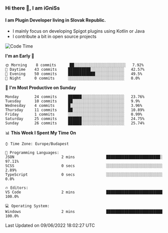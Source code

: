 ### Hi there 👋, I am iGniSs

#### I am Plugin Developer living in Slovak Republic.
- I mainly focus on developing Spigot plugins using Kotlin or Java
- I contribute a bit in open source projects

<!--START_SECTION:waka-->
![Code Time](http://img.shields.io/badge/Code%20Time-781%20hrs%2033%20mins-blue)

**I'm an Early 🐤** 

```text
🌞 Morning    8 commits      ██░░░░░░░░░░░░░░░░░░░░░░░   7.92% 
🌆 Daytime    43 commits     ██████████░░░░░░░░░░░░░░░   42.57% 
🌃 Evening    50 commits     ████████████░░░░░░░░░░░░░   49.5% 
🌙 Night      0 commits      ░░░░░░░░░░░░░░░░░░░░░░░░░   0.0%

```
📅 **I'm Most Productive on Sunday** 

```text
Monday       24 commits     ██████░░░░░░░░░░░░░░░░░░░   23.76% 
Tuesday      10 commits     ██░░░░░░░░░░░░░░░░░░░░░░░   9.9% 
Wednesday    4 commits      █░░░░░░░░░░░░░░░░░░░░░░░░   3.96% 
Thursday     11 commits     ██░░░░░░░░░░░░░░░░░░░░░░░   10.89% 
Friday       1 commits      ░░░░░░░░░░░░░░░░░░░░░░░░░   0.99% 
Saturday     25 commits     ██████░░░░░░░░░░░░░░░░░░░   24.75% 
Sunday       26 commits     ██████░░░░░░░░░░░░░░░░░░░   25.74%

```


📊 **This Week I Spent My Time On** 

```text
⌚︎ Time Zone: Europe/Budapest

💬 Programming Languages: 
JSON                     2 mins              ████████████████████████░   97.11% 
SCSS                     0 secs              ░░░░░░░░░░░░░░░░░░░░░░░░░   2.89% 
TypeScript               0 secs              ░░░░░░░░░░░░░░░░░░░░░░░░░   0.0%

🔥 Editors: 
VS Code                  2 mins              █████████████████████████   100.0%

💻 Operating System: 
Windows                  2 mins              █████████████████████████   100.0%

```


 Last Updated on 09/06/2022 18:02:27 UTC
<!--END_SECTION:waka-->